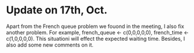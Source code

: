 # Update on 17th, Oct.

Apart from the French queue problem we fouond in the meeting, I also fix another problem. For example, french_queue <- c(0,0,0,0,0), french_time <- c(1,0,0,0,0). This situationi will effect the expected waiting time.
Besides, I also add some new comments on it. 
